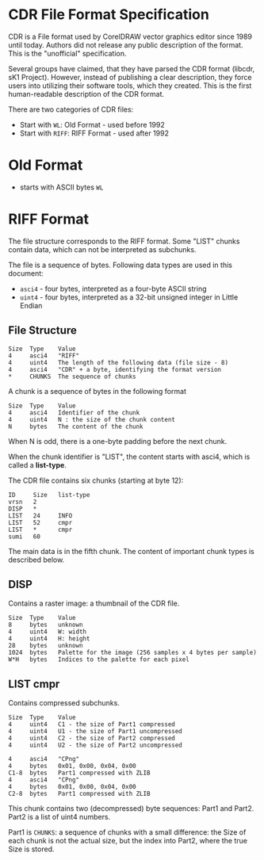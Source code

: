 # CDR File Format Specification

CDR is a File format used by CorelDRAW vector graphics editor since 1989 until today. Authors did not release any public description of the format. This is the "unofficial" specification.

Several groups have claimed, that they have parsed the CDR format (libcdr, sK1 Project). However, instead of publishing a clear description, they force users into utilizing their software tools, which they created. This is the first human-readable description of the CDR format.

There are two categories of CDR files:
- Start with `WL`: Old Format - used before 1992
- Start with `RIFF`: RIFF Format - used after 1992

# Old Format
- starts with ASCII bytes `WL`

# RIFF Format

The file structure corresponds to the RIFF format. Some "LIST" chunks contain data, which can not be interpreted as subchunks.

The file is a sequence of bytes. Following data types are used in this document:
- `asci4` - four bytes, interpreted as a four-byte ASCII string
- `uint4` - four bytes, interpreted as a 32-bit unsigned integer in Little Endian

## File Structure

    Size  Type    Value
    4     asci4   "RIFF"
    4     uint4   The length of the following data (file size - 8)
    4     asci4   "CDR" + a byte, identifying the format version
    *     CHUNKS  The sequence of chunks

A chunk is a sequence of bytes in the following format

    Size  Type    Value
    4     asci4   Identifier of the chunk
    4     uint4   N : the size of the chunk content
    N     bytes   The content of the chunk

When N is odd, there is a one-byte padding before the next chunk.

When the chunk identifier is "LIST", the content starts with asci4, which is called a **list-type**.
    
The CDR file contains six chunks (starting at byte 12): 

    ID     Size   list-type
    vrsn   2      
    DISP   *      
    LIST   24     INFO
    LIST   52     cmpr
    LIST   *      cmpr
    sumi   60

The main data is in the fifth chunk. The content of important chunk types is described below.

## DISP
Contains a raster image: a thumbnail of the CDR file.

    Size  Type    Value
    8     bytes   unknown
    4     uint4   W: width
    4     uint4   H: height
    28    bytes   unknown
    1024  bytes   Palette for the image (256 samples x 4 bytes per sample)
    W*H   bytes   Indices to the palette for each pixel

## LIST cmpr
Contains compressed subchunks.

    Size  Type    Value
    4     uint4   C1 - the size of Part1 compressed
    4     uint4   U1 - the size of Part1 uncompressed
    4     uint4   C2 - the size of Part2 compressed
    4     uint4   U2 - the size of Part2 uncompressed
    
    4     asci4   "CPng"
    4     bytes   0x01, 0x00, 0x04, 0x00
    C1-8  bytes   Part1 compressed with ZLIB
    4     asci4   "CPng"
    4     bytes   0x01, 0x00, 0x04, 0x00
    C2-8  bytes   Part1 compressed with ZLIB

This chunk contains two (decompressed) byte sequences: Part1 and Part2. Part2 is a list of uint4 numbers.

Part1 is `CHUNKS`: a sequence of chunks with a small difference: the Size of each chunk is not the actual size, but the index into Part2, where the true Size is stored.


    
    
